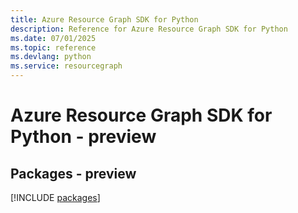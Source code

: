 ```yaml
---
title: Azure Resource Graph SDK for Python
description: Reference for Azure Resource Graph SDK for Python
ms.date: 07/01/2025
ms.topic: reference
ms.devlang: python
ms.service: resourcegraph
---
```

# Azure Resource Graph SDK for Python - preview
## Packages - preview
[!INCLUDE [packages](resource-graph-index.md)]